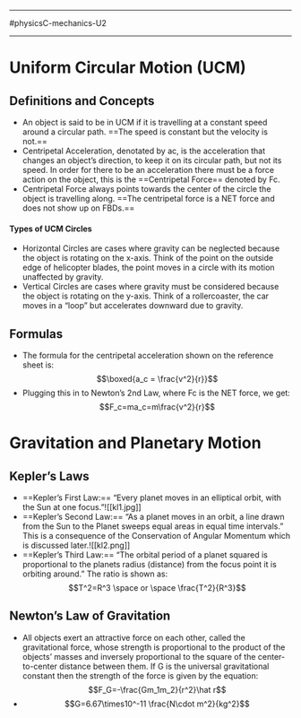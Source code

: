 ___________________
#physicsC-mechanics-U2
________________________
# Uniform Circular Motion (UCM)
## Definitions and Concepts
- An object is said to be in UCM if it is travelling at a constant speed around a circular path. ==The speed is constant but the velocity is not.==
- Centripetal Acceleration, denotated by ac, is the acceleration that changes an object’s direction, to keep it on its circular path, but not its speed. In order for there to be an acceleration there must be a force action on the object, this is the ==Centripetal Force== denoted by Fc.
- Centripetal Force always points towards the center of the circle the object is travelling along. ==The centripetal force is a NET force and does not show up on FBDs.==
#### Types of UCM Circles
- Horizontal Circles are cases where gravity can be neglected because the object is rotating on the x-axis. Think of the point on the outside edge of helicopter blades, the point moves in a circle with its motion unaffected by gravity.
- Vertical Circles are cases where gravity must be considered because the object is rotating on the y-axis. Think of a rollercoaster, the car moves in a “loop” but accelerates downward due to gravity.
 
## Formulas
- The formula for the centripetal acceleration shown on the reference sheet is: $$\boxed{a_c = \frac{v^2}{r}}$$
- Plugging this in to Newton’s 2nd Law, where Fc is the NET force, we get: $$F_c=ma_c=m\frac{v^2}{r}$$

# Gravitation and Planetary Motion
## Kepler’s Laws
- ==Kepler’s First Law:== “Every planet moves in an elliptical orbit, with the Sun at one focus.”![[kl1.jpg]]
- ==Kepler’s Second Law:== “As a planet moves in an orbit, a line drawn from the Sun to the Planet sweeps equal areas in equal time intervals.” This is a consequence of the Conservation of Angular Momentum which is discussed later.![[kl2.png]]
- ==Kepler’s Third Law:== “The orbital period of a planet squared is proportional to the planets radius (distance) from the focus point it is orbiting around.” The ratio is shown as: $$T^2=R^3 \space or \space \frac{T^2}{R^3}$$
## Newton’s Law of Gravitation
- All objects exert an attractive force on each other, called the gravitational force, whose strength is proportional to the product of the objects’ masses and inversely proportional to the square of the center-to-center distance between them. If G is the universal gravitational constant then the strength of the force is given by the equation: $$F_G=-\frac{Gm_1m_2}{r^2}\hat r$$
- $$G=6.67\times10^-11 \frac{N\cdot m^2}{kg^2}$$